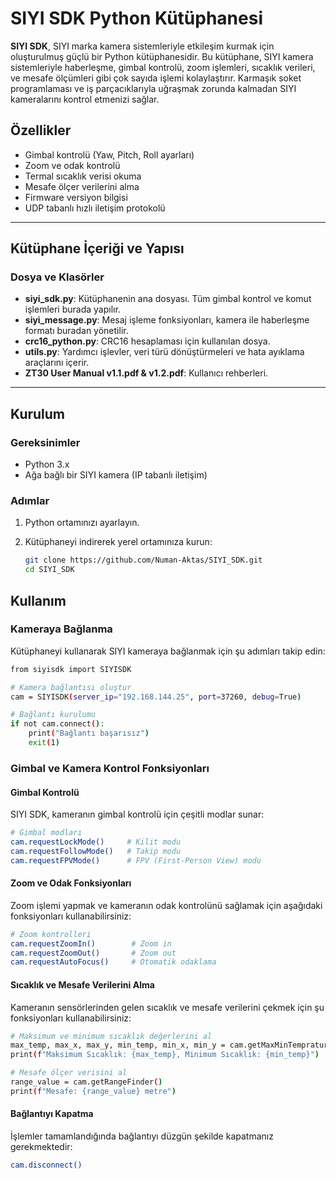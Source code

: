 # SIYI SDK Python Kütüphanesi

**SIYI SDK**, SIYI marka kamera sistemleriyle etkileşim kurmak için oluşturulmuş güçlü bir Python kütüphanesidir. Bu kütüphane, SIYI kamera sistemleriyle haberleşme, gimbal kontrolü, zoom işlemleri, sıcaklık verileri, ve mesafe ölçümleri gibi çok sayıda işlemi kolaylaştırır. Karmaşık soket programlaması ve iş parçacıklarıyla uğraşmak zorunda kalmadan SIYI kameralarını kontrol etmenizi sağlar.

## Özellikler
- Gimbal kontrolü (Yaw, Pitch, Roll ayarları)
- Zoom ve odak kontrolü
- Termal sıcaklık verisi okuma
- Mesafe ölçer verilerini alma
- Firmware versiyon bilgisi
- UDP tabanlı hızlı iletişim protokolü

---

## Kütüphane İçeriği ve Yapısı

### Dosya ve Klasörler

- **siyi_sdk.py**: Kütüphanenin ana dosyası. Tüm gimbal kontrol ve komut işlemleri burada yapılır.
- **siyi_message.py**: Mesaj işleme fonksiyonları, kamera ile haberleşme formatı buradan yönetilir.
- **crc16_python.py**: CRC16 hesaplaması için kullanılan dosya.
- **utils.py**: Yardımcı işlevler, veri türü dönüştürmeleri ve hata ayıklama araçlarını içerir.
- **ZT30 User Manual v1.1.pdf & v1.2.pdf**: Kullanıcı rehberleri.

---

## Kurulum

### Gereksinimler
- Python 3.x
- Ağa bağlı bir SIYI kamera (IP tabanlı iletişim)

### Adımlar
1. Python ortamınızı ayarlayın.
2. Kütüphaneyi indirerek yerel ortamınıza kurun:

   ```bash
   git clone https://github.com/Numan-Aktas/SIYI_SDK.git
   cd SIYI_SDK
   ```

## Kullanım
### Kameraya Bağlanma
Kütüphaneyi kullanarak SIYI kameraya bağlanmak için şu adımları takip edin:

```bash
from siyisdk import SIYISDK

# Kamera bağlantısı oluştur
cam = SIYISDK(server_ip="192.168.144.25", port=37260, debug=True)

# Bağlantı kurulumu
if not cam.connect():
    print("Bağlantı başarısız")
    exit(1)
```
### Gimbal ve Kamera Kontrol Fonksiyonları
#### Gimbal Kontrolü
SIYI SDK, kameranın gimbal kontrolü için çeşitli modlar sunar:

```bash
# Gimbal modları
cam.requestLockMode()     # Kilit modu
cam.requestFollowMode()   # Takip modu
cam.requestFPVMode()      # FPV (First-Person View) modu
```
#### Zoom ve Odak Fonksiyonları
Zoom işlemi yapmak ve kameranın odak kontrolünü sağlamak için aşağıdaki fonksiyonları kullanabilirsiniz:
```bash
# Zoom kontrolleri
cam.requestZoomIn()        # Zoom in
cam.requestZoomOut()       # Zoom out
cam.requestAutoFocus()     # Otomatik odaklama
```
#### Sıcaklık ve Mesafe Verilerini Alma
Kameranın sensörlerinden gelen sıcaklık ve mesafe verilerini çekmek için şu fonksiyonları kullanabilirsiniz:

```bash
# Maksimum ve minimum sıcaklık değerlerini al
max_temp, max_x, max_y, min_temp, min_x, min_y = cam.getMaxMinTemprature()
print(f"Maksimum Sıcaklık: {max_temp}, Minimum Sıcaklık: {min_temp}")

# Mesafe ölçer verisini al
range_value = cam.getRangeFinder()
print(f"Mesafe: {range_value} metre")
```
#### Bağlantıyı Kapatma
İşlemler tamamlandığında bağlantıyı düzgün şekilde kapatmanız gerekmektedir:
```bash
cam.disconnect()
```
